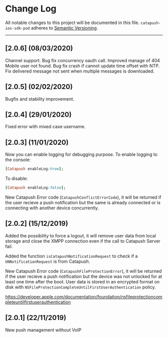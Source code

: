 # Change Log
All notable changes to this project will be documented in this file.
`catapush-ios-sdk-pod` adheres to [Semantic Versioning](http://semver.org/).

---

## [2.0.6] (08/03/2020)
Channel support.
Bug fix concurrency oauth call.
Improved manage of 404 Mobile user not found.
Bug fix crash if cannot update time offset with NTP.
Fix delivered message not sent when multiple messages is downloaded.

## [2.0.5] (02/02/2020)
Bugfix and stability improvement.

## [2.0.4] (29/01/2020)
Fixed error with mixed case username.


## [2.0.3] (11/01/2020)

Now you can enable logging for debugging purpose.
To enable logging to the console:
```ruby
[Catapush enableLog:true];
```

To disable:
```ruby
[Catapush enableLog:false];
```


New Catapush Error code (```CatapushConflictErrorCode```), it will be returned if the user recieve a push notification but the same is already connected or is connecting with another device concurrently.


## [2.0.2] (15/12/2019)
Added the possibility to force a logout, it will remove user data from local storage and close the XMPP connection even if the call to Catapush Server fail.

Added the function ```isCatapushNotificationRequest``` to check if a ```UNNotificationRequest``` is from Catapush.

New Catapush Error code (```CatapushFileProtectionError```), it will be returned if the user recieve a push notification but the device was not unlocked for at least one time after the boot.
User data is stored in an encrypted format on disk with ```NSFileProtectionCompleteUntilFirstUserAuthentication``` policy.

https://developer.apple.com/documentation/foundation/nsfileprotectioncompleteuntilfirstuserauthentication

## [2.0.1] (22/11/2019)
New push management without VoIP